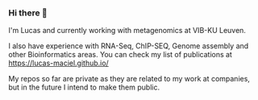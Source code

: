 ### Hi there 👋

I'm Lucas and currently working with metagenomics at VIB-KU Leuven. 

I also have experience with RNA-Seq, ChIP-SEQ, Genome assembly and other Bioinformatics areas. You can check my list of publications at https://lucas-maciel.github.io/

My repos so far are private as they are related to my work at companies, but in the future I intend to make them public.
<!--
**Lucas-Maciel/Lucas-Maciel** is a ✨ _special_ ✨ repository because its `README.md` (this file) appears on your GitHub profile.

Here are some ideas to get you started:

- 🔭 I’m currently working on ...
- 🌱 I’m currently learning ...
- 👯 I’m looking to collaborate on ...
- 🤔 I’m looking for help with ...
- 💬 Ask me about ...
- 📫 How to reach me: ...
- 😄 Pronouns: ...
- ⚡ Fun fact: ...
-->
